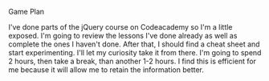 Game Plan

I've done parts of the jQuery course on Codeacademy so I'm a little exposed. I'm going to review the lessons I've done already as well as complete the ones I haven't done. After that, I should find a cheat sheet and start experimenting. I'll let my curiosity take it from there. I'm going to spend 2 hours, then take a break, than another 1-2 hours. I find this is efficient for me because it will allow me to retain the information better.
